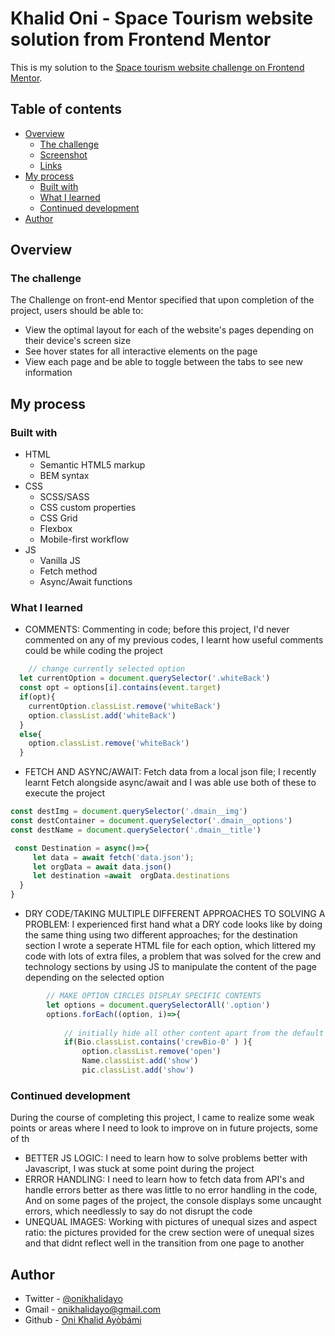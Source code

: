# Khalid Oni - Space Tourism website solution from Frontend Mentor

This is my solution to the [Space tourism website challenge on Frontend Mentor](https://www.frontendmentor.io/challenges/space-tourism-multipage-website-gRWj1URZ3). 

## Table of contents

- [Overview](#overview)
  - [The challenge](#the-challenge)
  - [Screenshot](#screenshot)
  - [Links](#links)
- [My process](#my-process)
  - [Built with](#built-with)
  - [What I learned](#what-i-learned)
  - [Continued development](#continued-development)
- [Author](#author)


## Overview

### The challenge

The Challenge on front-end Mentor specified that  upon completion of the project, users should be able to:

- View the optimal layout for each of the website's pages depending on their device's screen size
- See hover states for all interactive elements on the page
- View each page and be able to toggle between the tabs to see new information


## My process

### Built with
- HTML
  - Semantic HTML5 markup
  - BEM syntax
- CSS
  - SCSS/SASS
  - CSS custom properties
  - CSS Grid
  - Flexbox
  - Mobile-first workflow
- JS
  - Vanilla JS
  - Fetch method
  - Async/Await functions


### What I learned

- COMMENTS: 
  Commenting in code; before this project, I'd never commented on any of my previous codes, I learnt how useful comments could be while coding the project
```js
    // change currently selected option
  let currentOption = document.querySelector('.whiteBack')
  const opt = options[i].contains(event.target)
  if(opt){
    currentOption.classList.remove('whiteBack')
    option.classList.add('whiteBack')
  }
  else{
    option.classList.remove('whiteBack')
  }
```
- FETCH AND ASYNC/AWAIT: 
  Fetch data from a local json file;  I recently learnt Fetch alongside async/await and I was able use both of these to execute the project
```js
const destImg = document.querySelector('.dmain__img')
const destContainer = document.querySelector('.dmain__options')
const destName = document.querySelector('.dmain__title')

 const Destination = async()=>{
     let data = await fetch('data.json');
     let orgData = await data.json()
     let destination =await  orgData.destinations
  }
}
```
- DRY CODE/TAKING MULTIPLE DIFFERENT APPROACHES TO SOLVING A PROBLEM: 
  I experienced first hand what a DRY code looks like by doing the same thing using two different approaches; for the destination section I wrote a seperate HTML file for each option, which littered my code with lots of extra files, a problem that was solved for the crew and technology sections by using JS to manipulate the content of the page depending on the selected option
```js
        // MAKE OPTION CIRCLES DISPLAY SPECIFIC CONTENTS
        let options = document.querySelectorAll('.option')
        options.forEach((option, i)=>{
      
            // initially hide all other content apart from the default commander's info
            if(Bio.classList.contains('crewBio-0' ) ){
                option.classList.remove('open')
                Name.classList.add('show')
                pic.classList.add('show')
```

### Continued development

During the course of completing this project, I came to realize some weak points or areas where I need to look to improve on in future projects, some of th
- BETTER JS LOGIC: 
 I need to learn how to solve problems better with Javascript, I was stuck at some point during the project
- ERROR HANDLING: 
  I need to learn how to fetch data from API's and handle errors better as there was little to no error handling in the code, And on some pages of the project, the console displays some uncaught errors, which needlessly to say do not disrupt the code
- UNEQUAL IMAGES: 
  Working with pictures of unequal sizes and aspect ratio: the pictures provided for the crew section were of unequal sizes and that didnt reflect well in the transition from one page to another


## Author

- Twitter - [@onikhalidayo](https://www.twitter.com/onikhalidayo)
- Gmail - [onikhalidayo@gmail.com](mailto@onikhalidayo)
- Github - [Oni Khalid Ayòbámi](https://github.com/onikhalid)


